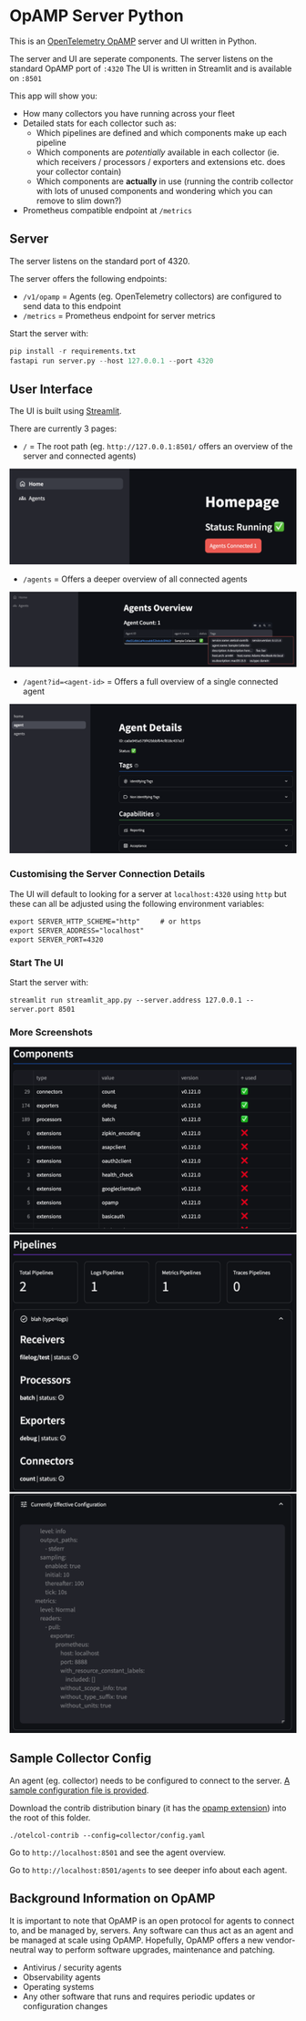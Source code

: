 # OpAMP Server Python

This is an [OpenTelemetry OpAMP](https://opentelemetry.io/docs/specs/opamp/) server and UI written in Python.

The server and UI are seperate components. The server listens on the standard OpAMP port of `:4320`
The UI is written in Streamlit and is available on `:8501`

This app will show you:

- How many collectors you have running across your fleet
- Detailed stats for each collector such as:
  - Which pipelines are defined and which components make up each pipeline
  - Which components are _potentially_ available in each collector (ie. which receivers / processors / exporters and extensions etc. does your collector contain)
  - Which components are **actually** in use (running the contrib collector with lots of unused components and wondering which you can remove to slim down?)
- Prometheus compatible endpoint at `/metrics`

## Server

The server listens on the standard port of 4320.

The server offers the following endpoints:

* `/v1/opamp` = Agents (eg. OpenTelemetry collectors) are configured to send data to this endpoint
* `/metrics` = Prometheus endpoint for server metrics

Start the server with:

```py
pip install -r requirements.txt
fastapi run server.py --host 127.0.0.1 --port 4320
```

## User Interface

The UI is built using [Streamlit](https://streamlit.io).

There are currently 3 pages:

* `/` = The root path (eg. `http://127.0.0.1:8501/` offers an overview of the server and connected agents)
  
![homepage page image](assets/homepage.png)

* `/agents` = Offers a deeper overview of all connected agents

![agents page image](assets/agents.png)

* `/agent?id=<agent-id>` = Offers a full overview of a single connected agent

![single agent page](assets/agent.png)

### Customising the Server Connection Details

The UI will default to looking for a server at `localhost:4320` using `http` but these can all be adjusted using the following environment variables:

```
export SERVER_HTTP_SCHEME="http"     # or https
export SERVER_ADDRESS="localhost"
export SERVER_PORT=4320
```

### Start The UI

Start the server with:

```
streamlit run streamlit_app.py --server.address 127.0.0.1 --server.port 8501
```

### More Screenshots

![agent components](assets/agent-components.png)
![agent pipelines](assets/agent-pipelines.png)
![agent currently effective configuration](assets/agent-currently-effective-config.png)

## Sample Collector Config
An agent (eg. collector) needs to be configured to connect to the server. [A sample configuration file is provided](https://github.com/agardnerIT/opamp-server-py/blob/new_ui/collector/config.yaml).

Download the contrib distribution binary (it has the [opamp extension](https://github.com/open-telemetry/opentelemetry-collector-contrib/tree/main/extension/opampextension)) into the root of this folder. 

```
./otelcol-contrib --config=collector/config.yaml
```

Go to `http://localhost:8501` and see the agent overview.

Go to `http://localhost:8501/agents` to see deeper info about each agent.

## Background Information on OpAMP

It is important to note that OpAMP is an open protocol for agents to connect to, and be managed by, servers. Any software can thus act as an agent and be managed at scale using OpAMP.
Hopefully, OpAMP offers a new vendor-neutral way to perform software upgrades, maintenance and patching.

- Antivirus / security agents
- Observability agents
- Operating systems
- Any other software that runs and requires periodic updates or configuration changes
